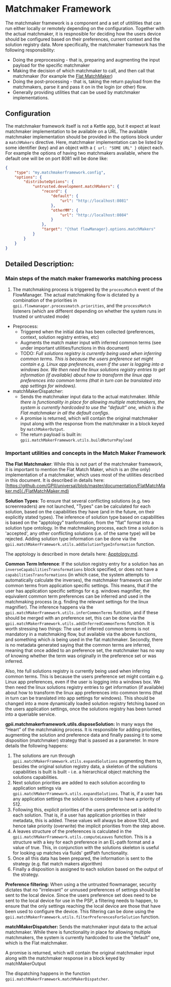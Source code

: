 # Matchmaker Framework

The matchmaker framework is a component and a set of utitilities that can run either locally or remotely depending on
the configuration. Together with the actual matchmaker, it is respnosible for deciding how the users device should be
configured based on their preferences, current context and the solution registry data. More specifically, the matchmaker
framework has the following responsibility:

* Doing the preprocessing - that is, preparing and augmenting the input payload for the specific matchmaker
* Making the decision of which matchmaker to call, and then call that matchmaker (for example the
  [Flat MatchMaker](FlatMatchMaker.md))
* Doing the post-processing - that is, taking the return payload from the matchmakers, parse it and pass it on in the
  login (or other) flow.
* Generally providing utilities that can be used by matchmaker implementations.

## Configuration

The matchmaker framework itself is not a Kettle app, but it expect at least matchmaker implementation to be available on
a URL. The available matchmaker implementation should be provided in the options block under a `matchMakers` directive.
Here, matchmaker implementation can be listed by some identifier (key) and an object with a `{ url: "SOME URL" }` object
each. For example the options of having two matchmakers available, where the default one will be on port 8081 will be
done like:

```json
{
    "type": "my.matchmakerframework.config",
    "options": {
        "distributeOptions": {
            "untrusted.development.matchMakers": {
                "record": {
                    "default": {
                        "url": "http://localhost:8081"
                    },
                    "otherMM": {
                        "url": "http://localhost:8084"
                    }
                },
                "target": "{that flowManager}.options.matchMakers"
            }
        }
    }
}

```

## Detailed Description:

### Main steps of the match maker frameworks matching process

1. The matchmaking process is triggered by the `processMatch` event of the FlowManager. The actual matchmaking flow is
   dictated by a combination of the priorities in `gpii.flowmanager.processmatch.priorities`, and the `processMatch`
   listeners (which are different depending on whether the system runs in trusted or untrusted mode)
* Preprocess:
  * Triggered when the initial data has been collected (preferences, context, solution registry entries, etc)
  * Augments the match maker input with inferred common terms (see under important utilities/functions in this document)
  * TODO: _Full solutions registry is currently being used when inferring common terms. This is because the users
    preference set might contain e.g. Linux app preferences, even if the user is logging into a windows box. We then
    need the linux solutions registry entries to get information (if available) about how to transform the linux app
    preferences into common terms (that in turn can be translated into app settings for windows)._
* matchMakerDispatcher:
  * Sends the matchmaker input data to the actual matchmaker. _While there is functionality in place for allowing
    multiple matchmakers, the system is currently hardcoded to use the “default” one, which is the Flat matchmaker in
    all the default configs_.
  * A promise is returned, which will contain the original matchmaker input along with the response from the matchmaker
    in a block keyed by `matchMakerOutput`.
  * The return payload is built in: `gpii.matchMakerFramework.utils.buildReturnPayload`

### Important utilities and concepts in the Match Maker Framework

**The Flat Matchmaker**: While this is not part of the matchmaker framework, it is important to mention the Flat
Match Maker, which is an (the only) implementation of a matchmaker, which uses most of the utilities described in this
document. It is described in details here:
[https://github.com/GPII/universal/blob/master/documentation/FlatMatchMaker.md](./FlatMatchMaker.md)

**Solution Types**: To ensure that several conflicting solutions (e.g. two screenreaders) are not launched, "Types" can
be calculated for each solution, based on the capabilities they have (and in the future, on their explicitly stated
types). The inference of solution type based on capabilities is based on the "apptology" tranformation, from the "flat"
format into a solution type ontology. In the matchmaking process, each time a solution is 'accepted', any other
conflicting solutions (i.e. of the same type) will be rejected. Adding solution type information can be done via the
`gpii.matchMakerFramework.utils.addSolutionTypeInformation` function.

The apptology is described in more details here: [Apptology.md](Apptology.md).

**Common Term Inference**: If the solution registry entry for a solution has an `inverseCapabilitiesTransformations`
block specified, or does not have a `capabilitiesTransformations` (in which case, the system attempts to automatically
calculate the inverses), the matchmaker framework can infer common terms from application specific settings. This
means, that if the user has application specific settings for e.g. windows magnifier, the equivalent common term
preferences can be inferred and used in the matchmaking process (e.g. finding the relevant settings for the linux
magnifier). The inference happens via the `gpii.matchMakerFramework.utils.inferCommonTerms` function, and if these
should be merged with an preference set, this can be done via the
`gpii.matchMakerFramework.utils.addInferredCommonTerms` function. It is worth stressing two things: The use of inferred
common terms is not mandatory in a matchmaking flow, but available via the above functions, and something which _is_
being used in the flat matchmaker. Secondly, there is no metadata generated saying that the common terms are
inferred, meaning that once added to an preference set, the matchmaker has no way of knowing whether the term was
originally in the preference set or was inferred.

Also, hte full solutions registry is currently being used when inferring common terms. This is because the users
preference set might contain e.g. Linux app preferences, even if the user is logging into a windows box. We then need
the linux solutions registry entries to get information (if available) about how to transform the linux app preferences
into common terms (that in turn can be translated into app settings for windows). This should be changed into a more
dynamically loaded solution registry fetching based on the users application settings, once the solutions registry has
been turned into a queriable service.

**gpii.matchmakerframework.utils.disposeSolution:** In many ways the “Heart” of the matchmaking process. It is
responsible for adding priorities, augmenting the solution and preference data and finally passing it to some
disposition (matchmaker) strategy that is passed as a parameter. In more details the following happens:

1. The solutions are run through `gpii.matchMakerFramework.utils.expandSolutions` augmenting them to, besides the
   original solution registry data, a skeleton of the solutions capabilities is built is built - i.e. a hierarchical
   object matching the solutions capabilities.
2. Next solution priorities are added to each solution according to application settings via
   `gpii.matchMakerFramework.utils.expandSolutions`. That is, if a user has any application settings the solution is
   considered to have a priority of 512.
3. Following this, explicit priorities of the users preference set is added to each solution. That is, if a user has
   application priorities in their metadata, this is added. These values will always be above 1024, and hence take priority
   (overwrite) the implicit priorities from the step above.
4. A leaves structure of the preferences is calculated in the `gpii.matchMakerFramework.utils.computeLeaves` function.
   This is a structure with a key for each preference in an EL-path format and a value of true. This, in conjunction with
   the solutions skeleton is useful for looking up matches via fluids' getPath functionality.
5. Once all this data has been prepared, the information is sent to the strategy (e.g. flat match makers algorithm)
6. Finally a disposition is assigned to each solution based on the output of the strategy.

**Preference filtering:** When using a the untrusted flowmanager, security dictates that no "irrelevant" or unnused
preferences of settings should be sent to the local device. Since the users preference set does need to be sent to the
local device for use in the PSP, a filtering needs to happen, to ensure that the only settings reaching the local
device are those that have been used to configure the device. This filtering can be done using the
`gpii.matchMakerFramework.utils.filterPreferencesForSolution` function.

**matchMakerDispatcher:** Sends the matchmaker input data to the actual matchmaker. While there is functionality in
place for allowing multiple matchmakers, the system is currently hardcoded to use the “default” one, which is the
Flat matchmaker.

A promise is returned, which will contain the original matchmaker input along with the matchmaker response in a block
keyed by matchMakerOutput

The dispatching happens in the function `gpii.matchMakerFramework.matchMakerDispatcher`.
